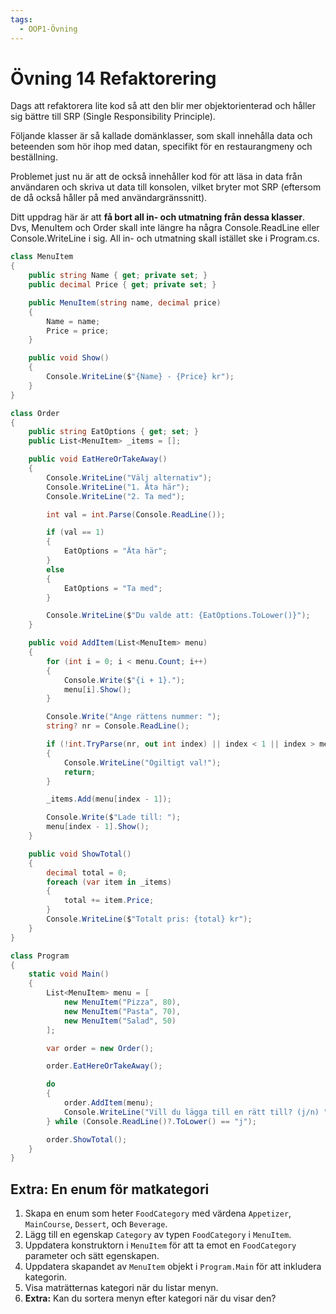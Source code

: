 ```yaml
---
tags:
  - OOP1-Övning
---
```


# Övning 14 Refaktorering

Dags att refaktorera lite kod så att den blir mer objektorienterad och håller sig bättre till SRP (Single Responsibility Principle).  

Följande klasser är så kallade domänklasser, som skall innehålla data och beteenden som hör ihop med datan, specifikt för en restaurangmeny och beställning.  

Problemet just nu är att de också innehåller kod för att läsa in data från användaren och skriva ut data till konsolen, vilket bryter mot SRP (eftersom de då också håller på med användargränssnitt).  

Ditt uppdrag här är att **få bort all in- och utmatning från dessa klasser**. Dvs, MenuItem och Order skall inte längre ha några Console.ReadLine eller Console.WriteLine i sig. All in- och utmatning skall istället ske i Program.cs.  

```cs title="Startkod"
class MenuItem
{
    public string Name { get; private set; }
    public decimal Price { get; private set; }

    public MenuItem(string name, decimal price)
    {
        Name = name;
        Price = price;
    }

    public void Show()
    {
        Console.WriteLine($"{Name} - {Price} kr");
    }
}

class Order
{
    public string EatOptions { get; set; }
    public List<MenuItem> _items = [];

    public void EatHereOrTakeAway()
    {
        Console.WriteLine("Välj alternativ");
        Console.WriteLine("1. Äta här");
        Console.WriteLine("2. Ta med");

        int val = int.Parse(Console.ReadLine());

        if (val == 1)
        {
            EatOptions = "Äta här";
        }
        else
        {
            EatOptions = "Ta med";
        }

        Console.WriteLine($"Du valde att: {EatOptions.ToLower()}");
    }

    public void AddItem(List<MenuItem> menu)
    {
        for (int i = 0; i < menu.Count; i++)
        {
            Console.Write($"{i + 1}.");
            menu[i].Show();
        }

        Console.Write("Ange rättens nummer: ");
        string? nr = Console.ReadLine();

        if (!int.TryParse(nr, out int index) || index < 1 || index > menu.Count)
        {
            Console.WriteLine("Ogiltigt val!");
            return;
        }

        _items.Add(menu[index - 1]);

        Console.Write($"Lade till: ");
        menu[index - 1].Show();
    }

    public void ShowTotal()
    {
        decimal total = 0;
        foreach (var item in _items)
        {
            total += item.Price;
        }
        Console.WriteLine($"Totalt pris: {total} kr");
    }
}

class Program
{
    static void Main()
    {
        List<MenuItem> menu = [
            new MenuItem("Pizza", 80),
            new MenuItem("Pasta", 70),
            new MenuItem("Salad", 50)
        ];

        var order = new Order();

        order.EatHereOrTakeAway();

        do
        {
            order.AddItem(menu);
            Console.WriteLine("Vill du lägga till en rätt till? (j/n) ");
        } while (Console.ReadLine()?.ToLower() == "j");

        order.ShowTotal();
    }
}
```

## Extra: En enum för matkategori

1. Skapa en enum som heter `FoodCategory` med värdena `Appetizer`, `MainCourse`, `Dessert`, och `Beverage`.
2. Lägg till en egenskap `Category` av typen `FoodCategory` i `MenuItem`.
3. Uppdatera konstruktorn i `MenuItem` för att ta emot en `FoodCategory` parameter och sätt egenskapen.
4. Uppdatera skapandet av `MenuItem` objekt i `Program.Main` för att inkludera kategorin.
5. Visa maträtternas kategori när du listar menyn.
6. **Extra:** Kan du sortera menyn efter kategori när du visar den?